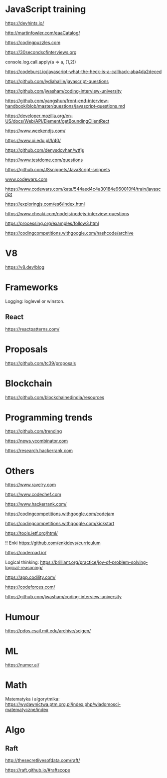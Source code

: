 # JavaScript training

https://devhints.io/

http://martinfowler.com/eaaCatalog/

https://codingpuzzles.com

https://30secondsofinterviews.org

console.log.call.apply(a => a, [1,2])

https://codeburst.io/javascript-what-the-heck-is-a-callback-aba4da2deced

https://github.com/lydiahallie/javascript-questions

https://github.com/jwasham/coding-interview-university

https://github.com/yangshun/front-end-interview-handbook/blob/master/questions/javascript-questions.md

https://developer.mozilla.org/en-US/docs/Web/API/Element/getBoundingClientRect

https://www.weekendjs.com/

https://www.oi.edu.pl/l/40/

https://github.com/denysdovhan/wtfjs

https://www.testdome.com/questions

https://github.com/JSsnippets/JavaScript-snippets

www.codewars.com

https://www.codewars.com/kata/544aed4c4a30184e960010f4/train/javascript

https://exploringjs.com/es6/index.html

https://www.cheaki.com/nodejs/nodejs-interview-questions

https://processing.org/examples/follow3.html

https://codingcompetitions.withgoogle.com/hashcode/archive

# V8

https://v8.dev/blog


# Frameworks

 Logging: loglevel or winston. 


## React

https://reactpatterns.com/


# Proposals

https://github.com/tc39/proposals


# Blockchain

https://github.com/blockchainedindia/resources


# Programming trends

https://github.com/trending

https://news.ycombinator.com

https://research.hackerrank.com


# Others

https://www.ravelry.com

https://www.codechef.com

https://www.hackerrank.com/

https://codingcompetitions.withgoogle.com/codejam

https://codingcompetitions.withgoogle.com/kickstart

https://tools.ietf.org/html/

!! Enki https://github.com/enkidevs/curriculum

https://coderpad.io/

Logical thinking: https://brilliant.org/practice/joy-of-problem-solving-logical-reasoning/

https://app.codility.com/

https://codeforces.com/

https://github.com/jwasham/coding-interview-university

# Humour

https://pdos.csail.mit.edu/archive/scigen/

# ML

https://numer.ai/

# Math

Matematyka i algorytmika: https://wydawnictwa.ptm.org.pl/index.php/wiadomosci-matematyczne/index

# Algo

## Raft

http://thesecretlivesofdata.com/raft/

https://raft.github.io/#raftscope
